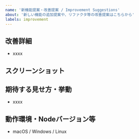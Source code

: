 ```yaml
---
name: '新機能提案・改善提案 / Improvement Suggestions'
about: '新しい機能の追加提案や、リファクタ等の改善提案はこちらから'
labels: improvement
---
```

<!-- Templateはあくまで参考なので、これに従わなければならないわけではない -->
<!-- このIssue Templateで作られたIssueを解決するbranchは'feature/'で作成することとする -->

## 改善詳細
<!-- 提案したい機能や改善について、箇条書き等を用いて簡潔に記載する -->
- xxxx

## スクリーンショット
<!-- スクリーンショットがあれば貼る、なければこの欄ごと削除してかまわない -->

## 期待する見せ方・挙動
<!-- どのような挙動をする機能なのかを記載する、改善詳細と被っても構わない -->
- xxxx

## 動作環境・Nodeバージョン等
<!-- どのような環境で機能するものなのかを記載する -->
- macOS / Windows / Linux
